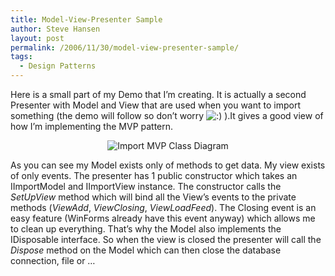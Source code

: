 ```yaml
---
title: Model-View-Presenter Sample
author: Steve Hansen
layout: post
permalink: /2006/11/30/model-view-presenter-sample/
tags:
  - Design Patterns
---
```

Here is a small part of my Demo that I&#8217;m creating. It is actually a second Presenter with Model and View that are used when you want to import something (the demo will follow so don&#8217;t worry <img src="http://i2.wp.com/xiu.shoeke.com/wp-includes/images/smilies/icon_smile.gif?w=625" alt=":)" class="wp-smiley" data-recalc-dims="1" /> ).It gives a good view of how I&#8217;m implementing the MVP pattern.

<p style="text-align: center">
  <img alt="Import MVP Class Diagram" title="Import MVP Class Diagram" src="http://xiu.shoeke.com/images/ImportClassDiagram.png?w=625" data-recalc-dims="1" />
</p>

As you can see my Model exists only of methods to get data. My view exists of only events. The presenter has 1 public constructor which takes an IImportModel and IImportView instance. The constructor calls the *SetUpView* method which will bind all the View&#8217;s events to the private methods (*ViewAdd*, *ViewClosing*, *ViewLoadFeed*). The Closing event is an easy feature (WinForms already have this event anyway) which allows me to clean up everything. That&#8217;s why the Model also implements the IDisposable interface. So when the view is closed the presenter will call the *Dispose* method on the Model which can then close the database connection, file or &#8230;